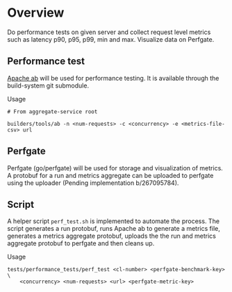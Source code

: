 # Overview

Do performance tests on given server and collect request level metrics such as latency p90, p95,
p99, min and max. Visualize data on Perfgate.

## Performance test

[Apache ab](https://httpd.apache.org/docs/2.4/programs/ab.html) will be used for performance
testing. It is available through the build-system git submodule.

Usage

```shell
# From aggregate-service root

builders/tools/ab -n <num-requests> -c <concurrency> -e <metrics-file-csv> url
```

## Perfgate

Perfgate (go/perfgate) will be used for storage and visualization of metrics. A protobuf for a run
and metrics aggregate can be uploaded to perfgate using the uploader (Pending implementation
b/267095784).

## Script

A helper script `perf_test.sh` is implemented to automate the process. The script generates a run
protobuf, runs Apache ab to generate a metrics file, generates a metrics aggregate protobuf, uploads
the the run and metrics aggregate protobuf to perfgate and then cleans up.

Usage

```shell
tests/performance_tests/perf_test <cl-number> <perfgate-benchmark-key> \
    <concurrency> <num-requests> <url> <perfgate-metric-key>
```
